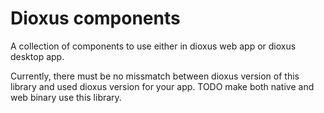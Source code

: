 # Dioxus components

A collection of components to use either in dioxus web app or dioxus desktop
 app.

Currently, there must be no missmatch between dioxus version of this library
and used dioxus version for your app.
TODO make both native and web binary use this library.